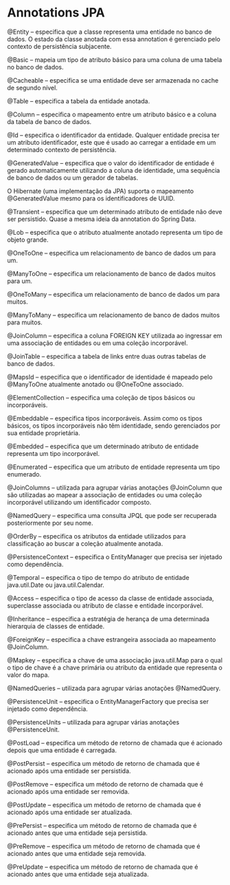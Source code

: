 # Annotations JPA

@Entity – especifica que a classe representa uma entidade no banco de dados. O estado da classe anotada com essa annotation é gerenciado pelo contexto de persistência subjacente.

@Basic – mapeia um tipo de atributo básico para uma coluna de uma tabela no banco de dados.

@Cacheable – especifica se uma entidade deve ser armazenada no cache de segundo nível.

@Table – especifica a tabela da entidade anotada.

@Column – especifica o mapeamento entre um atributo básico e a coluna da tabela de banco de dados.

@Id – especifica o identificador da entidade. Qualquer entidade precisa ter um atributo identificador, este que é usado ao carregar a entidade em um determinado contexto de persistência.

@GeneratedValue – especifica que o valor do identificador de entidade é gerado automaticamente utilizando a coluna de identidade, uma sequência de banco de dados ou um gerador de tabelas.

O Hibernate (uma implementação da JPA) suporta o mapeamento @GeneratedValue mesmo para os identificadores de UUID.

@Transient – especifica que um determinado atributo de entidade não deve ser persistido. Quase a mesma ideia da annotation do Spring Data.

@Lob – especifica que o atributo atualmente anotado representa um tipo de objeto grande.

@OneToOne – especifica um relacionamento de banco de dados um para um.

@ManyToOne – especifica um relacionamento de banco de dados muitos para um.

@OneToMany – especifica um relacionamento de banco de dados um para muitos.

@ManyToMany – especifica um relacionamento de banco de dados muitos para muitos.

@JoinColumn – especifica a coluna FOREIGN KEY utilizada ao ingressar em uma associação de entidades ou em uma coleção incorporável.

@JoinTable – especifica a tabela de links entre duas outras tabelas de banco de dados.

@MapsId – especifica que o identificador de identidade é mapeado pelo @ManyToOne atualmente anotado ou @OneToOne associado.

@ElementCollection – especifica uma coleção de tipos básicos ou incorporáveis.

@Embeddable – especifica tipos incorporáveis. Assim como os tipos básicos, os tipos incorporáveis não têm identidade, sendo gerenciados por sua entidade proprietária.

@Embedded – especifica que um determinado atributo de entidade representa um tipo incorporável.

@Enumerated – especifica que um atributo de entidade representa um tipo enumerado.

@JoinColumns – utilizada para agrupar várias anotações @JoinColumn que são utilizadas ao mapear a associação de entidades ou uma coleção incorporável utilizando um identificador composto.

@NamedQuery – especifica uma consulta JPQL que pode ser recuperada posteriormente por seu nome.

@OrderBy – especifica os atributos da entidade utilizados para classificação ao buscar a coleção atualmente anotada.

@PersistenceContext – especifica o EntityManager que precisa ser injetado como dependência.

@Temporal – especifica o tipo de tempo do atributo de entidade java.util.Date ou java.util.Calendar.

@Access – especifica o tipo de acesso da classe de entidade associada, superclasse associada ou atributo de classe e entidade incorporável.

@Inheritance – especifica a estratégia de herança de uma determinada hierarquia de classes de entidade.

@ForeignKey – especifica a chave estrangeira associada ao mapeamento @JoinColumn.

@Mapkey – especifica a chave de uma associação java.util.Map para o qual o tipo de chave é a chave primária ou atributo da entidade que representa o valor do mapa.

@NamedQueries – utilizada para agrupar várias anotações @NamedQuery.

@PersistenceUnit – especifica o EntityManagerFactory que precisa ser injetado como dependência.

@PersistenceUnits – utilizada para agrupar várias anotações @PersistenceUnit.

@PostLoad – especifica um método de retorno de chamada que é acionado depois que uma entidade é carregada.

@PostPersist – especifica um método de retorno de chamada que é acionado após uma entidade ser persistida.

@PostRemove – especifica um método de retorno de chamada que é acionado após uma entidade ser removida.

@PostUpdate – especifica um método de retorno de chamada que é acionado após uma entidade ser atualizada.

@PrePersist – especifica um método de retorno de chamada que é acionado antes que uma entidade seja persistida.

@PreRemove –  especifica um método de retorno de chamada que é acionado antes que uma entidade seja removida.

@PreUpdate –  especifica um método de retorno de chamada que é acionado antes que uma entidade seja atualizada.